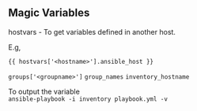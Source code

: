 ## Magic Variables

hostvars - To get variables defined in another host.  

E.g,

`{{ hostvars['<hostname>'].ansible_host }}`

`groups['<groupname>']`
`group_names`
`inventory_hostname`

To output the variable  
`ansible-playbook -i inventory playbook.yml -v` 
